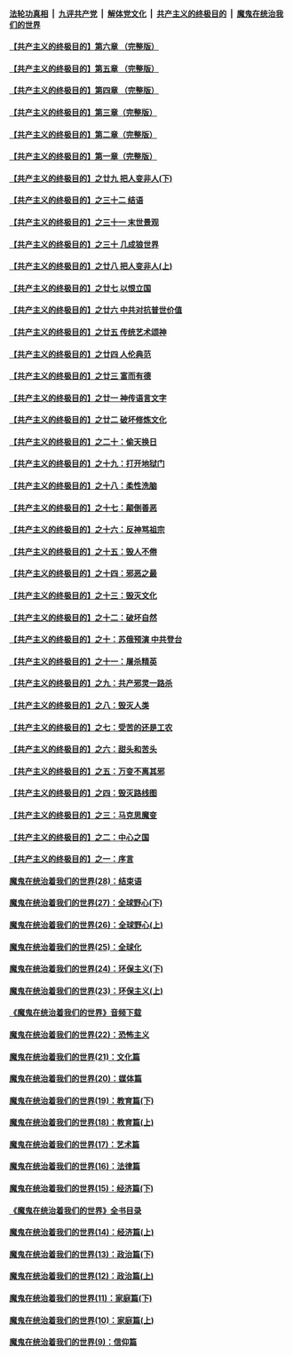 ####  [法轮功真相](../../../../basic/blob/master/README.md?t=06111731) &nbsp;|&nbsp; [九评共产党](../../../../9ping.md/blob/master/README.md?t=06111731) &nbsp;|&nbsp; [解体党文化](../../../../jtdwh.md/blob/master/README.md?t=06111731)  &nbsp;|&nbsp; [共产主义的终极目的](../../../../gczydzjmd.md/blob/master/README.md?t=06111731) &nbsp;|&nbsp; [魔鬼在统治我们的世界](../../../../mgztzwmdsj.md/blob/master/README.md?t=06111731) 

#### [【共产主义的终极目的】第六章 （完整版）](../pages/nsc422/n11428913.md?t=06111731) 

#### [【共产主义的终极目的】第五章 （完整版）](../pages/nsc422/n11428912.md?t=06111731) 

#### [【共产主义的终极目的】第四章 （完整版）](../pages/nsc422/n11428907.md?t=06111731) 

#### [【共产主义的终极目的】第三章（完整版）](../pages/nsc422/n11428848.md?t=06111731) 

#### [【共产主义的终极目的】第二章（完整版）](../pages/nsc422/n11428831.md?t=06111731) 

#### [【共产主义的终极目的】第一章（完整版）](../pages/nsc422/n11417651.md?t=06111731) 

#### [【共产主义的终极目的】之廿九 把人变非人(下)](../pages/nsc422/n11344140.md?t=06111731) 

#### [【共产主义的终极目的】之三十二 结语](../pages/nsc422/n11360535.md?t=06111731) 

#### [【共产主义的终极目的】之三十一 末世景观](../pages/nsc422/n11351129.md?t=06111731) 

#### [【共产主义的终极目的】之三十 几成狼世界](../pages/nsc422/n11348280.md?t=06111731) 

#### [【共产主义的终极目的】之廿八 把人变非人(上)](../pages/nsc422/n11340492.md?t=06111731) 

#### [【共产主义的终极目的】之廿七 以恨立国](../pages/nsc422/n11336944.md?t=06111731) 

#### [【共产主义的终极目的】之廿六 中共对抗普世价值](../pages/nsc422/n11324785.md?t=06111731) 

#### [【共产主义的终极目的】之廿五 传统艺术颂神](../pages/nsc422/n11296396.md?t=06111731) 

#### [【共产主义的终极目的】之廿四 人伦典范](../pages/nsc422/n11296397.md?t=06111731) 

#### [【共产主义的终极目的】之廿三 富而有德](../pages/nsc422/n11283598.md?t=06111731) 

#### [【共产主义的终极目的】之廿一 神传语言文字](../pages/nsc422/n11263265.md?t=06111731) 

#### [【共产主义的终极目的】之廿二 破坏修炼文化](../pages/nsc422/n11245728.md?t=06111731) 

#### [【共产主义的终极目的】之二十：偷天换日](../pages/nsc422/n11238846.md?t=06111731) 

#### [【共产主义的终极目的】之十九：打开地狱门](../pages/nsc422/n11206376.md?t=06111731) 

#### [【共产主义的终极目的】之十八：柔性洗脑](../pages/nsc422/n11199994.md?t=06111731) 

#### [【共产主义的终极目的】之十七：颠倒善恶](../pages/nsc422/n11179782.md?t=06111731) 

#### [【共产主义的终极目的】之十六：反神骂祖宗](../pages/nsc422/n11166798.md?t=06111731) 

#### [【共产主义的终极目的】之十五：毁人不倦](../pages/nsc422/n11166792.md?t=06111731) 

#### [【共产主义的终极目的】之十四：邪恶之最](../pages/nsc422/n11150249.md?t=06111731) 

#### [【共产主义的终极目的】之十三：毁灭文化](../pages/nsc422/n11135227.md?t=06111731) 

#### [【共产主义的终极目的】之十二：破坏自然](../pages/nsc422/n11135214.md?t=06111731) 

#### [【共产主义的终极目的】之十：苏俄预演 中共登台](../pages/nsc422/n11118424.md?t=06111731) 

#### [【共产主义的终极目的】之十一：屠杀精英](../pages/nsc422/n11118442.md?t=06111731) 

#### [【共产主义的终极目的】之九：共产邪灵一路杀](../pages/nsc422/n11114139.md?t=06111731) 

#### [【共产主义的终极目的】之八：毁灭人类](../pages/nsc422/n11108503.md?t=06111731) 

#### [【共产主义的终极目的】之七：受苦的还是工农](../pages/nsc422/n11101809.md?t=06111731) 

#### [【共产主义的终极目的】之六：甜头和苦头](../pages/nsc422/n11096971.md?t=06111731) 

#### [【共产主义的终极目的】之五：万变不离其邪](../pages/nsc422/n11091285.md?t=06111731) 

#### [【共产主义的终极目的】之四：毁灭路线图](../pages/nsc422/n11086284.md?t=06111731) 

#### [【共产主义的终极目的】之三：马克思魔变](../pages/nsc422/n11061941.md?t=06111731) 

#### [【共产主义的终极目的】之二：中心之国](../pages/nsc422/n11047728.md?t=06111731) 

#### [【共产主义的终极目的】之一：序言](../pages/nsc422/n11086077.md?t=06111731) 

#### [魔鬼在统治着我们的世界(28)：结束语](../pages/nsc422/n10936246.md?t=06111731) 

#### [魔鬼在统治着我们的世界(27)：全球野心(下)](../pages/nsc422/n10928319.md?t=06111731) 

#### [魔鬼在统治着我们的世界(26)：全球野心(上)](../pages/nsc422/n10900318.md?t=06111731) 

#### [魔鬼在统治着我们的世界(25)：全球化](../pages/nsc422/n10788205.md?t=06111731) 

#### [魔鬼在统治着我们的世界(24)：环保主义(下)](../pages/nsc422/n10695307.md?t=06111731) 

#### [魔鬼在统治着我们的世界(23)：环保主义(上)](../pages/nsc422/n10688613.md?t=06111731) 

#### [《魔鬼在统治着我们的世界》音频下载](../pages/nsc422/n10635553.md?t=06111731) 

#### [魔鬼在统治着我们的世界(22)：恐怖主义](../pages/nsc422/n10614727.md?t=06111731) 

#### [魔鬼在统治着我们的世界(21)：文化篇](../pages/nsc422/n10597706.md?t=06111731) 

#### [魔鬼在统治着我们的世界(20)：媒体篇](../pages/nsc422/n10586579.md?t=06111731) 

#### [魔鬼在统治着我们的世界(19)：教育篇(下)](../pages/nsc422/n10564808.md?t=06111731) 

#### [魔鬼在统治着我们的世界(18)：教育篇(上)](../pages/nsc422/n10526970.md?t=06111731) 

#### [魔鬼在统治着我们的世界(17)：艺术篇](../pages/nsc422/n10499093.md?t=06111731) 

#### [魔鬼在统治着我们的世界(16)：法律篇](../pages/nsc422/n10485969.md?t=06111731) 

#### [魔鬼在统治着我们的世界(15)：经济篇(下)](../pages/nsc422/n10469975.md?t=06111731) 

#### [《魔鬼在统治着我们的世界》全书目录](../pages/nsc422/n10464261.md?t=06111731) 

#### [魔鬼在统治着我们的世界(14)：经济篇(上)](../pages/nsc422/n10457370.md?t=06111731) 

#### [魔鬼在统治着我们的世界(13)：政治篇(下)](../pages/nsc422/n10448270.md?t=06111731) 

#### [魔鬼在统治着我们的世界(12)：政治篇(上)](../pages/nsc422/n10444576.md?t=06111731) 

#### [魔鬼在统治着我们的世界(11)：家庭篇(下)](../pages/nsc422/n10440961.md?t=06111731) 

#### [魔鬼在统治着我们的世界(10)：家庭篇(上)](../pages/nsc422/n10435448.md?t=06111731) 

#### [魔鬼在统治着我们的世界(9)：信仰篇](../pages/nsc422/n10432159.md?t=06111731) 


